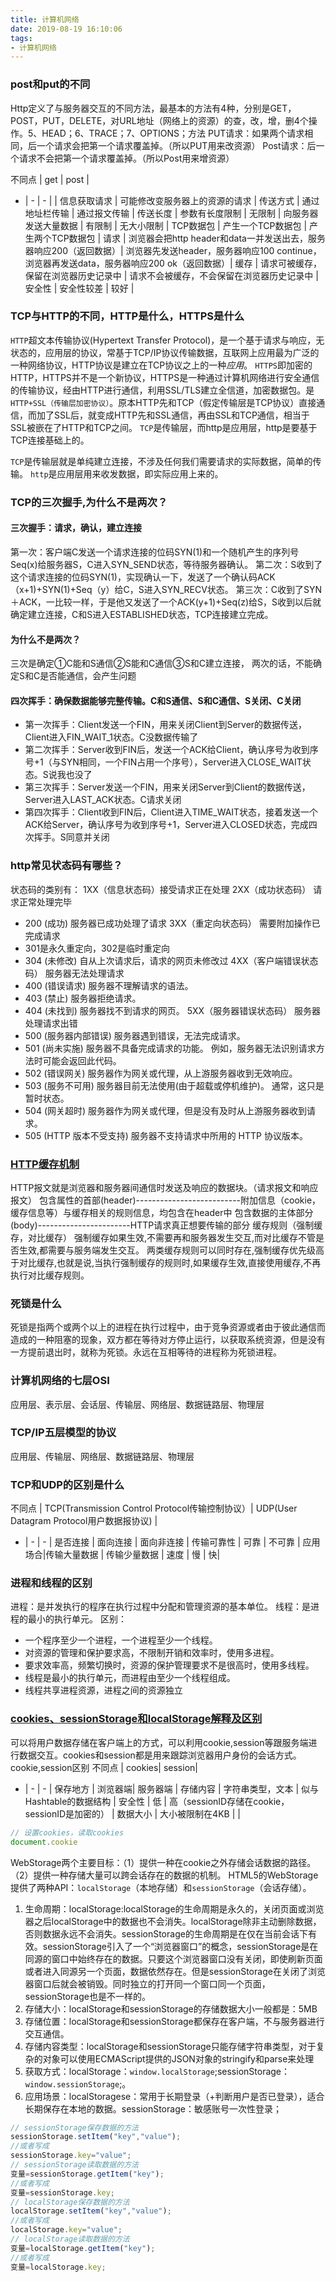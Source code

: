 ```yaml
---
title: 计算机网络
date: 2019-08-19 16:10:06
tags: 
- 计算机网络
---
```

### post和put的不同
Http定义了与服务器交互的不同方法，最基本的方法有4种，分别是GET，POST，PUT，DELETE，对URL地址（网络上的资源）的查，改，增，删4个操作。5、HEAD；6、TRACE；7、OPTIONS；方法
PUT请求：如果两个请求相同，后一个请求会把第一个请求覆盖掉。（所以PUT用来改资源）
Post请求：后一个请求不会把第一个请求覆盖掉。（所以Post用来增资源）

不同点 | get | post |
- | - | - |
 | 信息获取请求 | 可能修改变服务器上的资源的请求 |
传送方式 | 通过地址栏传输 | 通过报文传输 |
传送长度 | 参数有长度限制 | 无限制 |
向服务器发送大量数据 | 有限制 | 无大小限制 |
TCP数据包 | 产生一个TCP数据包 | 产生两个TCP数据包 |
请求 | 浏览器会把http header和data一并发送出去，服务器响应200（返回数据）| 浏览器先发送header，服务器响应100 continue，浏览器再发送data，服务器响应200 ok（返回数据）|
缓存 | 请求可被缓存，保留在浏览器历史记录中 | 请求不会被缓存，不会保留在浏览器历史记录中 |
安全性 | 安全性较差 | 较好 |

<!-- more -->

### TCP与HTTP的不同，HTTP是什么，HTTPS是什么
`HTTP`超文本传输协议(Hypertext Transfer Protocol)，是一个基于请求与响应，无状态的，应用层的协议，常基于TCP/IP协议传输数据，互联网上应用最为广泛的一种网络协议，HTTP协议是建立在TCP协议之上的一种*应用*。
`HTTPS`即加密的HTTP，HTTPS并不是一个新协议，HTTPS是一种通过计算机网络进行安全通信的传输协议，经由HTTP进行通信，利用SSL/TLS建立全信道，加密数据包。是`HTTP+SSL（传输层加密协议）`。原本HTTP先和TCP（假定传输层是TCP协议）直接通信，而加了SSL后，就变成HTTP先和SSL通信，再由SSL和TCP通信，相当于SSL被嵌在了HTTP和TCP之间。
`TCP`是传输层，而http是应用层，http是要基于TCP连接基础上的。

`TCP`是传输层就是单纯建立连接，不涉及任何我们需要请求的实际数据，简单的传输。
`http`是应用层用来收发数据，即实际应用上来的。

### TCP的三次握手,为什么不是两次？
#### 三次握手：请求，确认，建立连接
第一次：客户端C发送一个请求连接的位码SYN(1)和一个随机产生的序列号Seq(x)给服务器S，C进入SYN_SEND状态，等待服务器确认。
第二次：S收到了这个请求连接的位码SYN(1)，实现确认一下，发送了一个确认码ACK（x+1)+SYN(1)+Seq（y）给C，S进入SYN_RECV状态。
第三次：C收到了SYN＋ACK，一比较一样，于是他又发送了一个ACK(y+1)+Seq(z)给S，S收到以后就确定建立连接，C和S进入ESTABLISHED状态，TCP连接建立完成。
#### 为什么不是两次？
三次是确定①C能和S通信②S能和C通信③S和C建立连接，
两次的话，不能确定S和C是否能通信，会产生问题
#### 四次挥手：确保数据能够完整传输。C和S通信、S和C通信、S关闭、C关闭
- 第一次挥手：Client发送一个FIN，用来关闭Client到Server的数据传送，Client进入FIN_WAIT_1状态。C没数据传输了
- 第二次挥手：Server收到FIN后，发送一个ACK给Client，确认序号为收到序号+1（与SYN相同，一个FIN占用一个序号），Server进入CLOSE_WAIT状态。S说我也没了
- 第三次挥手：Server发送一个FIN，用来关闭Server到Client的数据传送，Server进入LAST_ACK状态。C请求关闭
- 第四次挥手：Client收到FIN后，Client进入TIME_WAIT状态，接着发送一个ACK给Server，确认序号为收到序号+1，Server进入CLOSED状态，完成四次挥手。S同意并关闭

### http常见状态码有哪些？
状态码的类别有：
1XX（信息状态码）接受请求正在处理
2XX（成功状态码） 请求正常处理完毕 
- 200 (成功) 服务器已成功处理了请求
3XX（重定向状态码） 需要附加操作已完成请求 
- 301是永久重定向，302是临时重定向
- 304 (未修改) 自从上次请求后，请求的网页未修改过
4XX（客户端错误状态码） 服务器无法处理请求
- 400 (错误请求) 服务器不理解请求的语法。
- 403 (禁止) 服务器拒绝请求。
- 404 (未找到) 服务器找不到请求的网页。
5XX（服务器错误状态码） 服务器处理请求出错
- 500 (服务器内部错误) 服务器遇到错误，无法完成请求。
- 501 (尚未实施) 服务器不具备完成请求的功能。 例如，服务器无法识别请求方法时可能会返回此代码。
- 502 (错误网关) 服务器作为网关或代理，从上游服务器收到无效响应。
- 503 (服务不可用) 服务器目前无法使用(由于超载或停机维护)。 通常，这只是暂时状态。
- 504 (网关超时) 服务器作为网关或代理，但是没有及时从上游服务器收到请求。
- 505 (HTTP 版本不受支持) 服务器不支持请求中所用的 HTTP 协议版本。

### [HTTP缓存机制](https://www.jianshu.com/p/dedb04225bc5)
HTTP报文就是浏览器和服务器间通信时发送及响应的数据块。（请求报文和响应报文）
包含属性的首部(header)--------------------------附加信息（cookie，缓存信息等）与缓存相关的规则信息，均包含在header中
包含数据的主体部分(body)-----------------------HTTP请求真正想要传输的部分
缓存规则（强制缓存，对比缓存）
强制缓存如果生效,不需要再和服务器发生交互,而对比缓存不管是否生效,都需要与服务端发生交互。
两类缓存规则可以同时存在,强制缓存优先级高于对比缓存,也就是说,当执行强制缓存的规则时,如果缓存生效,直接使用缓存,不再执行对比缓存规则。

### 死锁是什么
死锁是指两个或两个以上的进程在执行过程中，由于竞争资源或者由于彼此通信而造成的一种阻塞的现象，双方都在等待对方停止运行，以获取系统资源，但是没有一方提前退出时，就称为死锁。永远在互相等待的进程称为死锁进程。

### 计算机网络的七层OSI
应用层、表示层、会话层、传输层、网络层、数据链路层、物理层
### TCP/IP五层模型的协议
应用层、传输层、网络层、数据链路层、物理层

### TCP和UDP的区别是什么
不同点 | TCP(Transmission Control Protocol传输控制协议）| UDP(User Datagram Protocol用户数据报协议) |
- | - | - |
是否连接 | 面向连接 | 面向非连接 |
传输可靠性 | 可靠 | 不可靠 |
应用场合|传输大量数据 | 传输少量数据 |
速度 | 慢 | 快|

### 进程和线程的区别
进程：是并发执行的程序在执行过程中分配和管理资源的基本单位。
线程：是进程的最小的执行单元。
区别：
- 一个程序至少一个进程，一个进程至少一个线程。
- 对资源的管理和保护要求高，不限制开销和效率时，使用多进程。
- 要求效率高，频繁切换时，资源的保护管理要求不是很高时，使用多线程。
- 线程是最小的执行单元，而进程由至少一个线程组成。
- 线程共享进程资源，进程之间的资源独立

### [cookies、sessionStorage和localStorage解释及区别](https://www.cnblogs.com/pengc/p/8714475.html)
可以将用户数据存储在客户端上的方式，可以利用cookie,session等跟服务端进行数据交互。cookies和session都是用来跟踪浏览器用户身份的会话方式。
cookie,session区别
不同点 | cookies| session|
- | - | - |
保存地方 | 浏览器端| 服务器端 |
存储内容 | 字符串类型，文本 | 似与Hashtable的数据结构 |
安全性 | 低 | 高（sessionID存储在cookie，sessionID是加密的） |
数据大小 | 大小被限制在4KB | |
``` js
// 设置cookies，读取cookies
document.cookie 
```
WebStorage两个主要目标：（1）提供一种在cookie之外存储会话数据的路径。（2）提供一种存储大量可以跨会话存在的数据的机制。
HTML5的WebStorage提供了两种API：`localStorage`（本地存储）和`sessionStorage`（会话存储）。
1. 生命周期：localStorage:localStorage的生命周期是永久的，关闭页面或浏览器之后localStorage中的数据也不会消失。localStorage除非主动删除数据，否则数据永远不会消失。sessionStorage的生命周期是在仅在当前会话下有效。sessionStorage引入了一个“浏览器窗口”的概念，sessionStorage是在同源的窗口中始终存在的数据。只要这个浏览器窗口没有关闭，即使刷新页面或者进入同源另一个页面，数据依然存在。但是sessionStorage在关闭了浏览器窗口后就会被销毁。同时独立的打开同一个窗口同一个页面，sessionStorage也是不一样的。
2. 存储大小：localStorage和sessionStorage的存储数据大小一般都是：5MB
3. 存储位置：localStorage和sessionStorage都保存在客户端，不与服务器进行交互通信。
4. 存储内容类型：localStorage和sessionStorage只能存储字符串类型，对于复杂的对象可以使用ECMAScript提供的JSON对象的stringify和parse来处理
5. 获取方式：localStorage：`window.localStorage`;sessionStorage：`window.sessionStorage`;。
6. 应用场景：localStoragese：常用于长期登录（+判断用户是否已登录），适合长期保存在本地的数据。sessionStorage：敏感账号一次性登录；
``` js
// sessionStorage保存数据的方法
sessionStorage.setItem("key","value");
//或者写成
sessionStorage.key="value";
// sessionStorage读取数据的方法
变量=sessionStorage.getItem("key");
//或者写成
变量=sessionStorage.key;
// localStorage保存数据的方法
localStorage.setItem("key","value");
//或者写成
localStorage.key="value";
// localStorage读取数据的方法
变量=localStorage.getItem("key");
//或者写成
变量=localStorage.key;
```